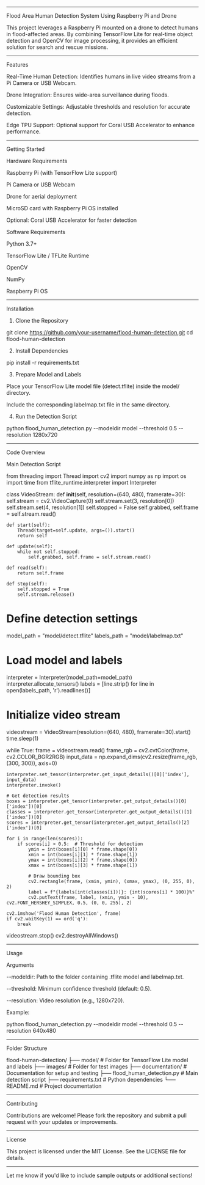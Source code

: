 
---

Flood Area Human Detection System Using Raspberry Pi and Drone

This project leverages a Raspberry Pi mounted on a drone to detect humans in flood-affected areas. By combining TensorFlow Lite for real-time object detection and OpenCV for image processing, it provides an efficient solution for search and rescue missions.


---

Features

Real-Time Human Detection: Identifies humans in live video streams from a Pi Camera or USB Webcam.

Drone Integration: Ensures wide-area surveillance during floods.

Customizable Settings: Adjustable thresholds and resolution for accurate detection.

Edge TPU Support: Optional support for Coral USB Accelerator to enhance performance.



---

Getting Started

Hardware Requirements

Raspberry Pi (with TensorFlow Lite support)

Pi Camera or USB Webcam

Drone for aerial deployment

MicroSD card with Raspberry Pi OS installed

Optional: Coral USB Accelerator for faster detection


Software Requirements

Python 3.7+

TensorFlow Lite / TFLite Runtime

OpenCV

NumPy

Raspberry Pi OS



---

Installation

1. Clone the Repository

git clone https://github.com/your-username/flood-human-detection.git
cd flood-human-detection

2. Install Dependencies

pip install -r requirements.txt

3. Prepare Model and Labels

Place your TensorFlow Lite model file (detect.tflite) inside the model/ directory.

Include the corresponding labelmap.txt file in the same directory.


4. Run the Detection Script

python flood_human_detection.py --modeldir model --threshold 0.5 --resolution 1280x720


---

Code Overview

Main Detection Script

from threading import Thread
import cv2
import numpy as np
import os
import time
from tflite_runtime.interpreter import Interpreter

class VideoStream:
    def __init__(self, resolution=(640, 480), framerate=30):
        self.stream = cv2.VideoCapture(0)
        self.stream.set(3, resolution[0])
        self.stream.set(4, resolution[1])
        self.stopped = False
        self.grabbed, self.frame = self.stream.read()

    def start(self):
        Thread(target=self.update, args=()).start()
        return self

    def update(self):
        while not self.stopped:
            self.grabbed, self.frame = self.stream.read()

    def read(self):
        return self.frame

    def stop(self):
        self.stopped = True
        self.stream.release()

# Define detection settings
model_path = "model/detect.tflite"
labels_path = "model/labelmap.txt"

# Load model and labels
interpreter = Interpreter(model_path=model_path)
interpreter.allocate_tensors()
labels = [line.strip() for line in open(labels_path, 'r').readlines()]

# Initialize video stream
videostream = VideoStream(resolution=(640, 480), framerate=30).start()
time.sleep(1)

while True:
    frame = videostream.read()
    frame_rgb = cv2.cvtColor(frame, cv2.COLOR_BGR2RGB)
    input_data = np.expand_dims(cv2.resize(frame_rgb, (300, 300)), axis=0)

    interpreter.set_tensor(interpreter.get_input_details()[0]['index'], input_data)
    interpreter.invoke()

    # Get detection results
    boxes = interpreter.get_tensor(interpreter.get_output_details()[0]['index'])[0]
    classes = interpreter.get_tensor(interpreter.get_output_details()[1]['index'])[0]
    scores = interpreter.get_tensor(interpreter.get_output_details()[2]['index'])[0]

    for i in range(len(scores)):
        if scores[i] > 0.5:  # Threshold for detection
            ymin = int(boxes[i][0] * frame.shape[0])
            xmin = int(boxes[i][1] * frame.shape[1])
            ymax = int(boxes[i][2] * frame.shape[0])
            xmax = int(boxes[i][3] * frame.shape[1])

            # Draw bounding box
            cv2.rectangle(frame, (xmin, ymin), (xmax, ymax), (0, 255, 0), 2)
            label = f"{labels[int(classes[i])]}: {int(scores[i] * 100)}%"
            cv2.putText(frame, label, (xmin, ymin - 10), cv2.FONT_HERSHEY_SIMPLEX, 0.5, (0, 0, 255), 2)

    cv2.imshow('Flood Human Detection', frame)
    if cv2.waitKey(1) == ord('q'):
        break

videostream.stop()
cv2.destroyAllWindows()


---

Usage

Arguments

--modeldir: Path to the folder containing .tflite model and labelmap.txt.

--threshold: Minimum confidence threshold (default: 0.5).

--resolution: Video resolution (e.g., 1280x720).


Example:

python flood_human_detection.py --modeldir model --threshold 0.5 --resolution 640x480


---

Folder Structure

flood-human-detection/
├── model/               # Folder for TensorFlow Lite model and labels
├── images/              # Folder for test images
├── documentation/       # Documentation for setup and testing
├── flood_human_detection.py  # Main detection script
├── requirements.txt     # Python dependencies
└── README.md            # Project documentation


---

Contributing

Contributions are welcome! Please fork the repository and submit a pull request with your updates or improvements.


---

License

This project is licensed under the MIT License. See the LICENSE file for details.


---

Let me know if you'd like to include sample outputs or additional sections!

